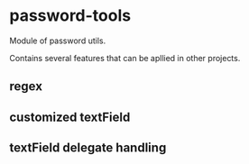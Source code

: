# password-tools
Module of password utils.

Contains several features that can be apllied in other projects.
## regex
## customized textField
## textField delegate handling
